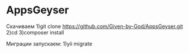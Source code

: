 # AppsGeyser
Скачиваем
1)git clone https://github.com/Given-by-God/AppsGeyser.git
2)cd 
3)composer install

Миграции запускаем:
1)yii migrate
